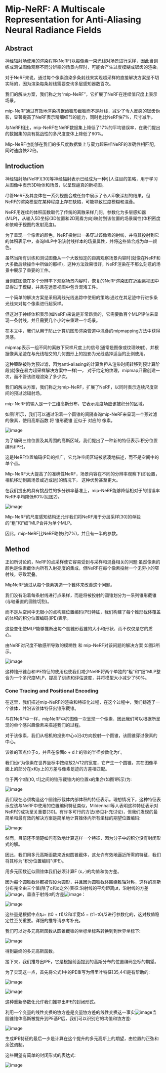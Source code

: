 # Mip-NeRF: A Multiscale Representation for Anti-Aliasing Neural Radiance Fields
## Abstract
神经辐射场使用的渲染程序(NeRF)以每像素一束光线对场景进行采样，因此当训练或测试图像观察不同分辨率的场景内容时，可能会产生过度模糊或锯齿的渲染。

对于NeRF来说，通过每个像素渲染多条射线来实现超采样的直接解决方案是不切实际的，因为渲染每条射线需要查询多层感知器数百次。

我们的解决方案，我们称之为“mip-NeRF”，它扩展了NeRF在连续值尺度上表示场景。

mip-NeRF通过有效地渲染抗锯齿锥形截锥而不是射线，减少了令人反感的锯齿伪影，显著提高了NeRF表示精细细节的能力，同时也比NeRF快7%，尺寸减半。

与NeRF相比，mip-NeRF在NeRF数据集上降低了17%的平均错误率，在我们提出的数据集的具有挑战性的多尺度变体上降低了60%。

Mip-NeRF也能够在我们的多尺度数据集上与蛮力超采样NeRF的准确性相匹配，同时速度快22倍。

## Introduction
神经辐射场(NeRF)[30]等神经辐射表示已经成为一种引人注目的策略，用于学习从图像中表示3D物体和场景，以呈现逼真的新视图。

尽管NeRF及其变体在一系列视图合成任务中展示了令人印象深刻的结果，但NeRF的渲染模型在某种程度上存在缺陷，可能导致过度模糊和混叠。

NeRF用连续的体积函数取代了传统的离散采样几何，参数化为多层感知器(MLP)，从输入5D坐标(3D位置和2D观看方向)映射到该位置的场景属性(体积密度和依赖于视图的发射亮度)。

为了呈现一个像素的颜色，NeRF投射出一条穿过该像素的射线，并将其投射到它的体积表示中，查询MLP中沿该射线样本的场景属性，并将这些值合成为单一颜色。

虽然当所有训练和测试图像从一个大致恒定的距离观察场景内容时(就像在NeRF和大多数后续操作中所做的那样)，这种方法效果很好，NeRF渲染在不那么刻意的场景中展示了重要的工件。

当训练图像在多个分辨率下观察场景内容时，恢复的NeRF渲染图在近距离视图中显得过于模糊，并且在远景视图中包含混淆工件。

一个简单的解决方案是采用离线光线追踪中使用的策略:通过在其足迹中行进多条光线来对每个像素进行超采样。

但这对于神经体积表示(如NeRF)来说是非常昂贵的，它需要数百个MLP评估来呈现一条射线，并且需要几个小时来重建一个场景。

在本文中，我们从用于防止计算机图形渲染管道中混叠的mipmapping方法中获得灵感。

mipmap表示一组不同的离散下采样尺度上的信号(通常是图像或纹理映射)，并根据像素足迹在与光线相交的几何图形上的投影为光线选择适当的比例使用。

这种策略被称为预过滤，因为anti-aliasing的计算负担从渲染时间转移到预计算阶段(就像在暴力超采样解决方案中一样)—， 对于给定的纹理，mipmap只需创建一次，而不管该纹理渲染了多少次。

我们的解决方案，我们称之为mip-NeRF，扩展了NeRF，以同时表示连续尺度空间的预过滤辐射场。

mip-NeRF的输入是一个三维高斯分布，它表示亮度场应该被积分的区域。

如图1所示，我们可以通过沿着一个圆锥的间隔查询mip-NeRF来呈现一个预过滤的像素，使用高斯函数 将 锥形截锥 近似于 对应的 像素。

![image](https://user-images.githubusercontent.com/48575896/226780276-0fd802dd-c0ae-4d09-bbd7-4421ced30615.png)

为了编码三维位置及其周围的高斯区域，我们提出了一种新的特征表示:积分位置编码(IPE)。

这是NeRF位置编码(PE)的推广，它允许空间区域被紧凑地描述，而不是空间中的单个点。

Mip-NeRF大大提高了的准确性NeRF，场景内容在不同的分辨率观察下(即设置，相机移动到离场景或近或远)的情况下， 这种优势甚至更大。

在我们提出的具有挑战性的多分辨率基准上，mip-NeRF能够降低相对于的错误率NeRF平均降低60%(见图2)。

![image](https://user-images.githubusercontent.com/48575896/226781023-bde9ce3d-c041-48dc-a23d-e184fd6c10fe.png)

Mip-NeRF的尺度感知结构还允许我们将NeRF用于分层采样[30]的单独的“粗”和“细”MLP合并为单个MLP。

因此，mip-NeRF比NeRF略快(约7%)，并且有一半的参数。

## Method
正如所讨论的，NeRF的点采样使它容易受到与采样和混叠相关的问题:虽然像素的颜色是像素截体内所有入射亮度的集成，但NeRF在每个像素投射一个无穷小的窄射线，导致混叠。

MipNeRF通过从每个像素铸造一个锥体来改善这个问题。

我们没有沿着每条射线进行点采样，而是将被投射的圆锥划分为一系列锥形截锥(与轴垂直的圆锥切割)。

而不是从空间中无限小的点构建位置编码(PE)特征，我们构建了每个锥形截体覆盖的体积的积分位置编码(IPE)表示。

这些变化使MLP能够推断出每个圆锥形截锥的大小和形状，而不仅仅是它的质心。

由NeRF对尺度不敏感所导致的模糊性 和 mip-NeRF对该问题的解决方案 如图3所示。

![image](https://user-images.githubusercontent.com/48575896/226787056-d90ad600-81e8-413d-96d3-a2a704248032.png)

这种锥形锥台和IPE特征的使用也使我们减少NeRF将两个单独的“粗”和“细”MLP整合为一个多尺度MLP，提高了训练和评估速度，并将模型大小减少了50%。

### Cone Tracing and Positional Encoding
在这里，我们描述mip-NeRF的渲染和特征化过程，在这个过程中，我们铸造了一个锥体，并沿该锥体特征出锥形截锥。

与在NeRF中一样，mipNeRF中的图像一次呈现一个像素，因此我们可以根据所呈现的单个感兴趣像素来描述我们的过程。

对于该像素，我们从相机的投影中心o沿d方向投射一个圆锥，该圆锥穿过像素的中心。

该锥的顶点位于o，并且在像面o + d上的锥的半径参数化为r˙。

我们设r˙为像素在世界坐标中按缩放2/√12的宽度，它产生一个圆锥，其在图像平面上的部分在x和y上的方差与像素足迹的方差相匹配。

位于两个t值[t0, t1]之间的锥形截锥内的位置x的集合(如图1所示)为:

![image](https://user-images.githubusercontent.com/48575896/226792360-829c4424-ea6a-4fd8-9929-8ac516506753.png)

我们现在必须构造这个圆锥形截体内部体积的特征表示。理想情况下，这种特征表示应该与NeRF中使用的位置编码特征类似，Mildenhall等人表明这种特征表示对NeRF的成功至关重要[30]。有许多可行的方法(参见补充讨论)，但我们发现的最简单和最有效的解决方案是简单地计算锥体内所有坐标的期望位置编码:

![image](https://user-images.githubusercontent.com/48575896/226793365-6d053ba6-79a8-4d14-a8d1-8b1920a97bc9.png)

然而，目前还不清楚如何有效地计算这样一个特征，因为分子中的积分没有封闭形式的解。

因此，我们用多元高斯函数来近似圆锥截体，这允许有效地逼近所需的特征，我们将其称为“积分位置编码”(IPE)。

用多元函数近似圆锥体我们必须计算F (x，·)的均值和协方差。

因为每个圆锥截体都被假设为圆形，并且因为圆锥截体围绕锥轴对称，这样的高斯分布完全由三个值(除了o和d之外)表征:沿射线的平均距离µt，沿射线的方差![image](https://user-images.githubusercontent.com/48575896/226794956-4236aae4-d856-4fa5-8adb-76006bd784ca.png)，垂直于射线σ的方差![image](https://user-images.githubusercontent.com/48575896/226794942-e7ab57ae-0f1d-4fcf-9b9e-d395b98af334.png)：

![image](https://user-images.githubusercontent.com/48575896/226795161-0b29ce20-502b-4d81-93a4-062c4430bca2.png)

这些量是根据中点tµ= (t0 + t1)/2和半宽tδ = (t1−t0)/2进行参数化的，这对数值稳定性至关重要。详细的推导请参考补充。

我们可以对多元高斯函数从圆锥截锥的坐标坐标系转换到到世界坐标下:

![image](https://user-images.githubusercontent.com/48575896/226817759-97399341-24df-47b7-8463-8a2c71aec9a0.png)

得到最终的多元高斯函数。

接下来，我们推导出IPE，它是根据前面提到的高斯分布的位置编码坐标的期望。

为了实现这一点，首先将公式1中的PE重写为傅里叶特征[35,44]是有帮助的:

![image](https://user-images.githubusercontent.com/48575896/226818697-e42378c0-72ec-4a43-81d8-d6a965d12255.png)

![image](https://user-images.githubusercontent.com/48575896/226818726-f44fd318-1760-4714-9486-6e1f2da20213.png)

这种重新参数化允许我们推导出IPE的封闭形式。

利用一个变量的线性变换的协方差是变量协方差的线性变换这一事实![image](https://user-images.githubusercontent.com/48575896/226819319-b3433a2a-9eb2-4efd-b8bd-6895b3cd7cdc.png)当圆锥锥体高斯被提升到PE基P后，我们可以识别它的均值和协方差:

![image](https://user-images.githubusercontent.com/48575896/226819521-bc89e517-8616-4426-9c00-7c671a25f4b4.png)

生成IPE特征的最后一步是计算在这个提升的多元高斯上的期望，由位置的正弦和余弦调制。

这些期望有简单的封闭形式的表达式:

![image](https://user-images.githubusercontent.com/48575896/226819570-120d0353-5eef-4ce3-aa64-952b634d054c.png)
